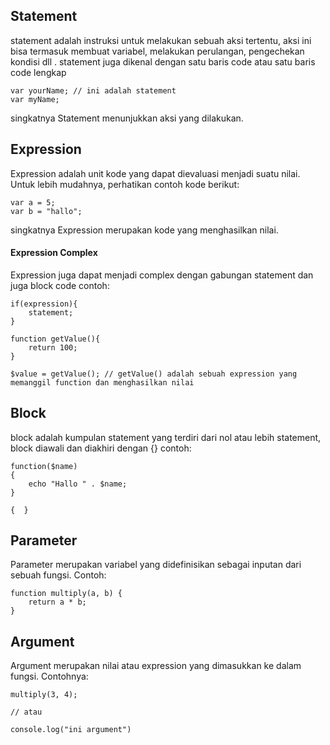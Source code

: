 ## Statement
statement adalah instruksi untuk melakukan sebuah aksi tertentu, aksi ini bisa termasuk membuat variabel, melakukan perulangan, pengechekan kondisi dll . statement juga dikenal dengan satu baris code atau satu baris code lengkap
```
var yourName; // ini adalah statement
var myName; 
```
singkatnya Statement menunjukkan aksi yang dilakukan.

## Expression 
Expression adalah unit kode yang dapat dievaluasi menjadi suatu nilai. Untuk lebih mudahnya, perhatikan contoh kode berikut:
```
var a = 5;
var b = "hallo";
```
singkatnya Expression merupakan kode yang menghasilkan nilai.

#### Expression Complex
Expression juga dapat menjadi complex dengan gabungan statement dan juga block code contoh:
```
if(expression){
    statement;
}
```
```
function getValue(){ 
    return 100; 
} 

$value = getValue(); // getValue() adalah sebuah expression yang memanggil function dan menghasilkan nilai
```

## Block
block adalah kumpulan statement yang terdiri dari nol atau lebih statement, block diawali dan diakhiri dengan {} contoh: 
```
function($name)
{
    echo "Hallo " . $name;
}
```
`{  }`

## Parameter
Parameter merupakan variabel yang didefinisikan sebagai inputan dari sebuah fungsi. Contoh:
```
function multiply(a, b) {
    return a * b;
}
```

## Argument
Argument merupakan nilai atau expression yang dimasukkan ke dalam fungsi. Contohnya:
```
multiply(3, 4);

// atau

console.log("ini argument")
```